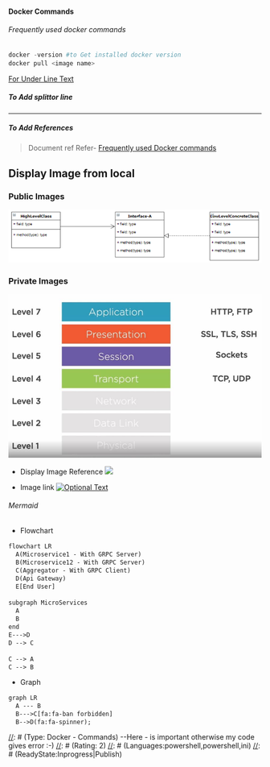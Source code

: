 #### Docker Commands
###### Frequently used docker commands
>
```powershell
docker -version #to Get installed docker version
docker pull <image name>
```
<u>For Under Line Text</u>


##### To Add splittor line
---
##### To Add References
>Document ref
>Refer- [Frequently used Docker commands](../Docker/Containers/Docker-Frequently-Used-Comments.md)

## Display Image from local

### Public Images
![](../RefImages/DIPrinciple_Example1.PNG)
### Private Images
![](../RefImagesPrivate/OSILayers-Protocols.jpg)


- Display Image Reference
![](http://www.google.com.au/images/nav_logo7.png)


- Image link
[![Optional Text](http://www.google.com.au/images/nav_logo7.png)](http://google.com.au/)

###### Mermaid
* Flowchart
```mermaid
flowchart LR
  A(Microservice1 - With GRPC Server)
  B(Microservice12 - With GRPC Server)
  C(Aggregator - With GRPC Client)
  D(Api Gateway)
  E[End User]

subgraph MicroServices
  A
  B
end
E--->D
D --> C

C --> A
C --> B
```
* Graph
```mermaid
graph LR
  A --- B
  B--->C[fa:fa-ban forbidden]
  B-->D(fa:fa-spinner);
```



[//]: # (Tags: Frequently Used Docker Commands, Docker with interactive Mode, Docker)
[//]: # (Type: Docker - Commands) --Here - is important otherwise my code gives error :-)
[//]: # (Rating: 2)
[//]: # (Languages:powershell,powershell,ini)
[//]: # (ReadyState:Inprogress|Publish)
